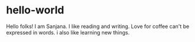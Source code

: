 # hello-world

Hello folks!
I am Sanjana. I like reading and writing. 
Love for coffee can't be expressed in words.
i also like learning new things.
